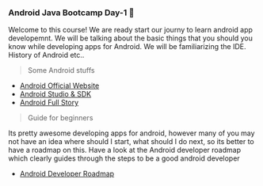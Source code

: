 ### Android Java Bootcamp Day-1 :rocket:
Welcome to this course! We are ready start our journy to learn android app developemnt. We will be talking about the basic things that you should you know while developing apps for Android. We will be familiarizing the IDE. History of Android etc..

>Some Android stuffs

- [Android Official Website](https://www.android.com/)
-  [Android Studio & SDK](https://developer.android.com/studio/?authuser=1)
- [Android Full Story](https://en.wikipedia.org/wiki/Android_(operating_system))

> Guide for beginners

Its pretty awesome developing apps for android, however many of you may not have an idea where should I start, what should I do next, so its better to have a roadmap on this. Have a look at the Android developer roadmap which clearly guides through the steps to be a good android developer
 - [Android Developer Roadmap](https://github.com/MindorksOpenSource/android-developer-roadmap)
 

